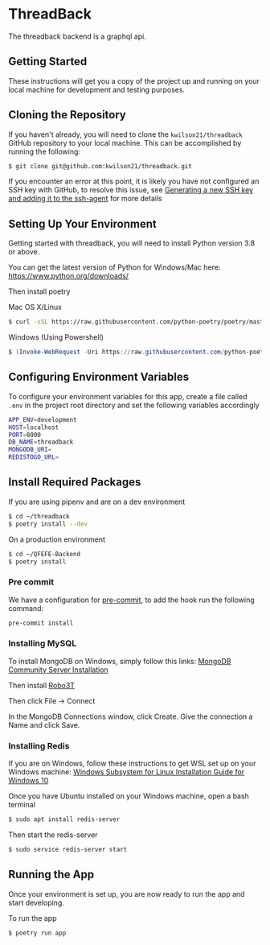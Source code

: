 # ThreadBack

The threadback backend is a graphql api.

## Getting Started

These instructions will get you a copy of the project up and running on your local machine for development and testing purposes.

## Cloning the Repository

If you haven't already, you will need to clone the `kwilson21/threadback` GitHub repository to your local machine. This can be accomplished by running the following:

```bash
$ git clone git@github.com:kwilson21/threadback.git
```

If you encounter an error at this point, it is likely you have not configured an SSH key with GitHub, to resolve this issue, see [Generating a new SSH key and adding it to the ssh-agent](https://help.github.com/articles/generating-a-new-ssh-key-and-adding-it-to-the-ssh-agent/) for more details

## Setting Up Your Environment

Getting started with threadback, you will need to install Python version 3.8 or above.

You can get the latest version of Python for Windows/Mac here: https://www.python.org/downloads/

Then install poetry

Mac OS X/Linux

```bash
$ curl -sSL https://raw.githubusercontent.com/python-poetry/poetry/master/get-poetry.py | python
```

Windows (Using Powershell)

```powershell
$ (Invoke-WebRequest -Uri https://raw.githubusercontent.com/python-poetry/poetry/master/get-poetry.py -UseBasicParsing).Content | python
```


## Configuring Environment Variables

To configure your environment variables for this app, create a file called `.env` in the project root directory and set the following variables accordingly

```bash
APP_ENV=development
HOST=localhost
PORT=8000
DB_NAME=threadback
MONGODB_URI=
REDISTOGO_URL=
```

## Install Required Packages

If you are using pipenv and are on a dev environment

```bash
$ cd ~/threadback
$ poetry install --dev
```

On a production environment

```bash
$ cd ~/QFEFE-Backend
$ poetry install
```

### Pre commit

We have a configuration for
[pre-commit](https://github.com/pre-commit/pre-commit), to add the hook run the
following command:

```bash
pre-commit install
```

### Installing MySQL

To install MongoDB on Windows, simply follow this links: [MongoDB Community Server Installation](https://www.mongodb.com/try/download/community)

Then install [Robo3T](https://robomongo.org/download)

Then click File -> Connect

In the MongoDB Connections window, click Create. Give the connection a Name and click Save.

### Installing Redis

If you are on Windows, follow these instructions to get WSL set up on your Windows machine: [Windows Subsystem for Linux Installation Guide for Windows 10](https://docs.microsoft.com/en-us/windows/wsl/install-win10)

Once you have Ubuntu installed on your Windows machine, open a bash terminal

```bash
$ sudo apt install redis-server
```

Then start the redis-server

```bash
$ sudo service redis-server start
```

## Running the App

Once your environment is set up, you are now ready to run the app and start developing.

To run the app

```bash
$ poetry run app
```
